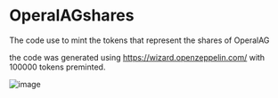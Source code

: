 # OperalAGshares
The code use to mint the tokens that represent the shares of OperalAG

the code was generated using https://wizard.openzeppelin.com/ with 100000 tokens preminted.

![image](https://user-images.githubusercontent.com/80669717/146599982-5afa3e82-e5f7-424a-bf27-d8d1fa47bae2.png)

